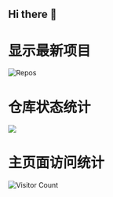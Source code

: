 ## Hi there 👋

<!--
**cjl-github/cjl-github** is a ✨ _special_ ✨ repository because its `README.md` (this file) appears on your GitHub profile.

Here are some ideas to get you started:

- 🔭 I’m currently working on ...
- 🌱 I’m currently learning ...
- 👯 I’m looking to collaborate on ...
- 🤔 I’m looking for help with ...
- 💬 Ask me about ...
- 📫 How to reach me: ...
- 😄 Pronouns: ...
- ⚡ Fun fact: ...
-->

# 显示最新项目
![Repos](https://github-readme-stats.vercel.app/api/pin/?username=tech-shrimp&repo=your-repo-name&theme=transparent)


# 仓库状态统计
![](https://github-readme-stats.vercel.app/api?username=cjl-github&show_icons=true&theme=transparent)

# 主页面访问统计
![Visitor Count](https://profile-counter.glitch.me/cjl-github/count.svg)
